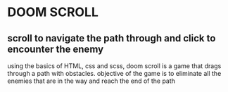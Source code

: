 # DOOM SCROLL
## scroll to navigate the path through and click to encounter the enemy
using the basics of HTML, css and scss, doom scroll is a game that drags through a path with obstacles.
objective of the game is to eliminate all the enemies that are in the way and reach the end of the path
